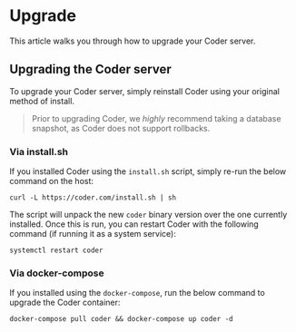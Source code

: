 # Upgrade

This article walks you through how to upgrade your Coder server.

## Upgrading the Coder server

To upgrade your Coder server, simply reinstall Coder using your original method
of install.

> Prior to upgrading Coder, we _highly_ recommend taking a database snapshot, as
> Coder does not support rollbacks.

### Via install.sh

If you installed Coder using the `install.sh` script, simply re-run the below
command on the host:

```console
curl -L https://coder.com/install.sh | sh
```

The script will unpack the new `coder` binary version over the one currently installed.
Once this is run, you can restart Coder with the following command (if running
it as a system service):

```console
systemctl restart coder
```

### Via docker-compose

If you installed using the `docker-compose`, run the below command to upgrade the
Coder container:

```console
docker-compose pull coder && docker-compose up coder -d
```
